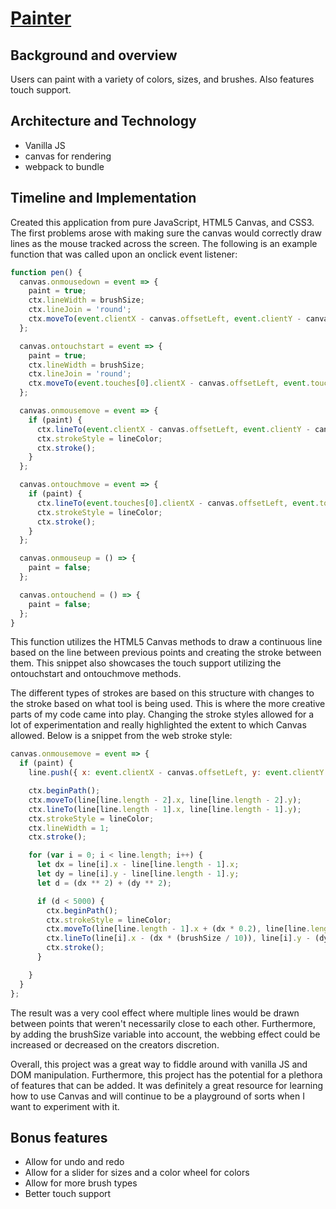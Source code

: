 # [Painter](https://jeffren716.github.io/Painter/)

## Background and overview

Users can paint with a variety of colors, sizes, and brushes.  Also features
touch support.

## Architecture and Technology

* Vanilla JS
* canvas for rendering
* webpack to bundle

## Timeline and Implementation

Created this application from pure JavaScript, HTML5 Canvas, and CSS3.  The first
problems arose with making sure the canvas would correctly draw lines as the mouse
tracked across the screen.  The following is an example function that was called
upon an onclick event listener:

```JavaScript
function pen() {
  canvas.onmousedown = event => {
    paint = true;
    ctx.lineWidth = brushSize;
    ctx.lineJoin = 'round';
    ctx.moveTo(event.clientX - canvas.offsetLeft, event.clientY - canvas.offsetTop);
  };

  canvas.ontouchstart = event => {
    paint = true;
    ctx.lineWidth = brushSize;
    ctx.lineJoin = 'round';
    ctx.moveTo(event.touches[0].clientX - canvas.offsetLeft, event.touches[0].clientY - canvas.offsetTop);
  };

  canvas.onmousemove = event => {
    if (paint) {
      ctx.lineTo(event.clientX - canvas.offsetLeft, event.clientY - canvas.offsetTop);
      ctx.strokeStyle = lineColor;
      ctx.stroke();
    }
  };

  canvas.ontouchmove = event => {
    if (paint) {
      ctx.lineTo(event.touches[0].clientX - canvas.offsetLeft, event.touches[0].clientY - canvas.offsetTop);
      ctx.strokeStyle = lineColor;
      ctx.stroke();
    }
  };

  canvas.onmouseup = () => {
    paint = false;
  };

  canvas.ontouchend = () => {
    paint = false;
  };
}
```

This function utilizes the HTML5 Canvas methods to draw a continuous line based on
the line between previous points and creating the stroke between them.  This snippet
also showcases the touch support utilizing the ontouchstart and ontouchmove methods.

The different types of strokes are based on this structure with changes to the stroke
based on what tool is being used.  This is where the more creative parts of my code
came into play.  Changing the stroke styles allowed for a lot of experimentation and really highlighted the extent to which Canvas allowed.  Below is a snippet from the
web stroke style:

```JavaScript
canvas.onmousemove = event => {
  if (paint) {
    line.push({ x: event.clientX - canvas.offsetLeft, y: event.clientY - canvas.offsetTop });

    ctx.beginPath();
    ctx.moveTo(line[line.length - 2].x, line[line.length - 2].y);
    ctx.lineTo(line[line.length - 1].x, line[line.length - 1].y);
    ctx.strokeStyle = lineColor;
    ctx.lineWidth = 1;
    ctx.stroke();

    for (var i = 0; i < line.length; i++) {
      let dx = line[i].x - line[line.length - 1].x;
      let dy = line[i].y - line[line.length - 1].y;
      let d = (dx ** 2) + (dy ** 2);

      if (d < 5000) {
        ctx.beginPath();
        ctx.strokeStyle = lineColor;
        ctx.moveTo(line[line.length - 1].x + (dx * 0.2), line[line.length - 1].y + (dy * 0.2));
        ctx.lineTo(line[i].x - (dx * (brushSize / 10)), line[i].y - (dy * (brushSize / 10)));
        ctx.stroke();
      }

    }
  }
};
```

The result was a very cool effect where multiple lines would be drawn between points
that weren't necessarily close to each other.  Furthermore, by adding the brushSize
variable into account, the webbing effect could be increased or decreased on the creators discretion.

Overall, this project was a great way to fiddle around with vanilla JS and DOM manipulation.  Furthermore, this project has the potential for a plethora of features that can be added.  It was definitely a great resource for learning how to use Canvas and will continue to be a playground of sorts when I want to experiment with it.

## Bonus features

* Allow for undo and redo
* Allow for a slider for sizes and a color wheel for colors
* Allow for more brush types
* Better touch support
